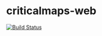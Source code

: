 criticalmaps-web
==================

[![Build Status](https://travis-ci.org/stephanlindauer/criticalmaps-web.svg?branch=master)](https://travis-ci.org/stephanlindauer/criticalmaps-web)